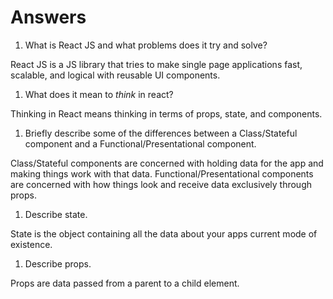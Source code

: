 # Answers

1.  What is React JS and what problems does it try and solve?

React JS is a JS library that tries to make single page applications fast, scalable, and logical with reusable UI components.

1.  What does it mean to _think_ in react?

Thinking in React means thinking in terms of props, state, and components.

1.  Briefly describe some of the differences between a Class/Stateful component and a Functional/Presentational component.

Class/Stateful components are concerned with holding data for the app and making things work with that data.
Functional/Presentational components are concerned with how things look and receive data exclusively through props.

1.  Describe state.

State is the object containing all the data about your apps current mode of existence.

1.  Describe props.

Props are data passed from a parent to a child element.
